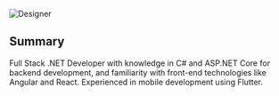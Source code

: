 ![Designer](https://github.com/user-attachments/assets/51f8e8c4-6fb8-4cf6-83ce-91f501285742)

## Summary
Full Stack .NET Developer with knowledge in C# and ASP.NET Core for backend development, and familiarity with front-end technologies like Angular and React. Experienced in mobile development using Flutter.
